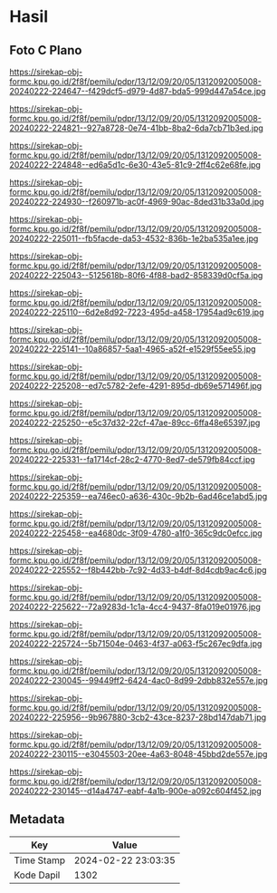 # Hasil

## Foto C Plano

https://sirekap-obj-formc.kpu.go.id/2f8f/pemilu/pdpr/13/12/09/20/05/1312092005008-20240222-224647--f429dcf5-d979-4d87-bda5-999d447a54ce.jpg

https://sirekap-obj-formc.kpu.go.id/2f8f/pemilu/pdpr/13/12/09/20/05/1312092005008-20240222-224821--927a8728-0e74-41bb-8ba2-6da7cb71b3ed.jpg

https://sirekap-obj-formc.kpu.go.id/2f8f/pemilu/pdpr/13/12/09/20/05/1312092005008-20240222-224848--ed6a5d1c-6e30-43e5-81c9-2ff4c62e68fe.jpg

https://sirekap-obj-formc.kpu.go.id/2f8f/pemilu/pdpr/13/12/09/20/05/1312092005008-20240222-224930--f260971b-ac0f-4969-90ac-8ded31b33a0d.jpg

https://sirekap-obj-formc.kpu.go.id/2f8f/pemilu/pdpr/13/12/09/20/05/1312092005008-20240222-225011--fb5facde-da53-4532-836b-1e2ba535a1ee.jpg

https://sirekap-obj-formc.kpu.go.id/2f8f/pemilu/pdpr/13/12/09/20/05/1312092005008-20240222-225043--5125618b-80f6-4f88-bad2-858339d0cf5a.jpg

https://sirekap-obj-formc.kpu.go.id/2f8f/pemilu/pdpr/13/12/09/20/05/1312092005008-20240222-225110--6d2e8d92-7223-495d-a458-17954ad9c619.jpg

https://sirekap-obj-formc.kpu.go.id/2f8f/pemilu/pdpr/13/12/09/20/05/1312092005008-20240222-225141--10a86857-5aa1-4965-a52f-e1529f55ee55.jpg

https://sirekap-obj-formc.kpu.go.id/2f8f/pemilu/pdpr/13/12/09/20/05/1312092005008-20240222-225208--ed7c5782-2efe-4291-895d-db69e571496f.jpg

https://sirekap-obj-formc.kpu.go.id/2f8f/pemilu/pdpr/13/12/09/20/05/1312092005008-20240222-225250--e5c37d32-22cf-47ae-89cc-6ffa48e65397.jpg

https://sirekap-obj-formc.kpu.go.id/2f8f/pemilu/pdpr/13/12/09/20/05/1312092005008-20240222-225331--fa1714cf-28c2-4770-8ed7-de579fb84ccf.jpg

https://sirekap-obj-formc.kpu.go.id/2f8f/pemilu/pdpr/13/12/09/20/05/1312092005008-20240222-225359--ea746ec0-a636-430c-9b2b-6ad46ce1abd5.jpg

https://sirekap-obj-formc.kpu.go.id/2f8f/pemilu/pdpr/13/12/09/20/05/1312092005008-20240222-225458--ea4680dc-3f09-4780-a1f0-365c9dc0efcc.jpg

https://sirekap-obj-formc.kpu.go.id/2f8f/pemilu/pdpr/13/12/09/20/05/1312092005008-20240222-225552--f8b442bb-7c92-4d33-b4df-8d4cdb9ac4c6.jpg

https://sirekap-obj-formc.kpu.go.id/2f8f/pemilu/pdpr/13/12/09/20/05/1312092005008-20240222-225622--72a9283d-1c1a-4cc4-9437-8fa019e01976.jpg

https://sirekap-obj-formc.kpu.go.id/2f8f/pemilu/pdpr/13/12/09/20/05/1312092005008-20240222-225724--5b71504e-0463-4f37-a063-f5c267ec9dfa.jpg

https://sirekap-obj-formc.kpu.go.id/2f8f/pemilu/pdpr/13/12/09/20/05/1312092005008-20240222-230045--99449ff2-6424-4ac0-8d99-2dbb832e557e.jpg

https://sirekap-obj-formc.kpu.go.id/2f8f/pemilu/pdpr/13/12/09/20/05/1312092005008-20240222-225956--9b967880-3cb2-43ce-8237-28bd147dab71.jpg

https://sirekap-obj-formc.kpu.go.id/2f8f/pemilu/pdpr/13/12/09/20/05/1312092005008-20240222-230115--e3045503-20ee-4a63-8048-45bbd2de557e.jpg

https://sirekap-obj-formc.kpu.go.id/2f8f/pemilu/pdpr/13/12/09/20/05/1312092005008-20240222-230145--d14a4747-eabf-4a1b-900e-a092c604f452.jpg


## Metadata

| Key        | Value               |
| ---------- | ------------------- |
| Time Stamp | 2024-02-22 23:03:35 |
| Kode Dapil | 1302                |



